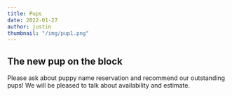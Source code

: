 ```yaml
---
title: Pups
date: 2022-01-27
author: justin
thumbnail: "/img/pup1.png"
---
```



## The new pup on the block
Please ask about puppy name reservation and recommend our outstanding pups! We will be pleased to talk about availability and estimate.
